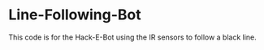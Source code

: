 Line-Following-Bot
==================

This code is for the Hack-E-Bot using the IR sensors to follow a black line.
